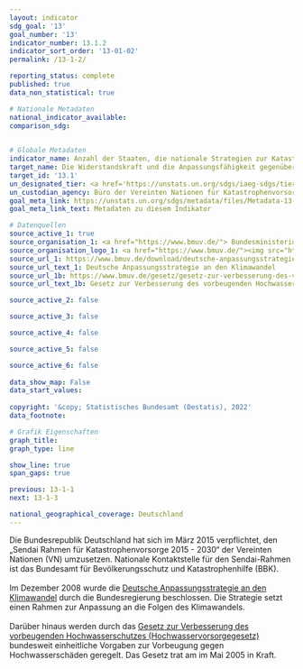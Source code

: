 ```yaml
---
layout: indicator    
sdg_goal: '13'    
goal_number: '13'    
indicator_number: 13.1.2    
indicator_sort_order: '13-01-02'    
permalink: /13-1-2/    

reporting_status: complete    
published: true    
data_non_statistical: true    

# Nationale Metadaten    
national_indicator_available:     
comparison_sdg:     
    

# Globale Metadaten    
indicator_name: Anzahl der Staaten, die nationale Strategien zur Katastrophenvorsorge im Einklang mit dem Sendai-Rahmen für Katastrophenvorsorge 2015-2030 beschließen und umsetzen    
target_name: Die Widerstandskraft und die Anpassungsfähigkeit gegenüber klimabedingten Gefahren und Naturkatastrophen in allen Ländern stärken    
target_id: '13.1'    
un_designated_tier: <a href='https://unstats.un.org/sdgs/iaeg-sdgs/tier-classification/' title='Klicken Sie hier um weitere Informationen zur UN-Tier-Klassifikation zu erhalten.'  target='_blank'>Tier I</a>    
un_custodian_agency: Büro der Vereinten Nationen für Katastrophenvorsorge (UNDRR)    
goal_meta_link: https://unstats.un.org/sdgs/metadata/files/Metadata-13-01-02.pdf    
goal_meta_link_text: Metadaten zu diesem Indikator        

# Datenquellen
source_active_1: true
source_organisation_1: <a href="https://www.bmuv.de/"> Bundesministerium für Umwelt, Naturschutz, nukleare Sicherheit und Verbraucherschutz (BMUV) </a>
source_organisation_logo_1: <a href="https://www.bmuv.de/"><img src="https://g205sdgs.github.io/sdg-indicators/public/OrgImgDe/bmuv.png" alt="Logo bmuv" style="height:60px; width:148px"/></a>
source_url_1: https://www.bmuv.de/download/deutsche-anpassungsstrategie-an-den-klimawandel/
source_url_text_1: Deutsche Anpassungsstrategie an den Klimawandel
source_url_1b: https://www.bmuv.de/gesetz/gesetz-zur-verbesserung-des-vorbeugenden-hochwasserschutzes/
source_url_text_1b: Gesetz zur Verbesserung des vorbeugenden Hochwasserschutzes in der jeweils gültigen Fassung

source_active_2: false

source_active_3: false

source_active_4: false

source_active_5: false

source_active_6: false
    
data_show_map: False    
data_start_values:     
    
copyright: '&copy; Statistisches Bundesamt (Destatis), 2022'    
data_footnote:     

# Grafik Eigenschaften    
graph_title:     
graph_type: line    

show_line: true
span_gaps: true    

previous: 13-1-1    
next: 13-1-3    

national_geographical_coverage: Deutschland    
---
```



Die Bundesrepublik Deutschland hat sich im März 2015 verpflichtet, den „Sendai Rahmen für Katastrophenvorsorge 2015 - 2030“ der Vereinten Nationen (VN) umzusetzen. Nationale Kontaktstelle für den Sendai-Rahmen ist das Bundesamt für Bevölkerungsschutz und Katastrophenhilfe (BBK).<br><br>
Im Dezember 2008 wurde die <a href="https://www.bmu.de/download/deutsche-anpassungsstrategie-an-den-klimawandel/">Deutsche Anpassungsstrategie an den Klimawandel</a> durch die Bundesregierung beschlossen. Die Strategie setzt einen Rahmen zur Anpassung an die Folgen des Klimawandels.  <br>
<br>
Darüber hinaus werden durch das <a href="https://www.bmu.de/gesetz/gesetz-zur-verbesserung-des-vorbeugenden-hochwasserschutzes/">Gesetz zur Verbesserung des vorbeugenden Hochwasserschutzes (Hochwasservorsorgegesetz)</a> bundesweit einheitliche Vorgaben zur Vorbeugung gegen Hochwasserschäden geregelt. Das Gesetz trat am im Mai 2005 in Kraft.